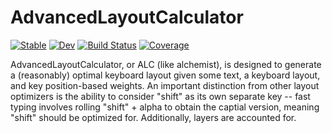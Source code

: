 # AdvancedLayoutCalculator

[![Stable](https://img.shields.io/badge/docs-stable-blue.svg)](https://Sandsquare-Tinkerbrain.github.io/AdvancedLayoutCalculator.jl/stable/)
[![Dev](https://img.shields.io/badge/docs-dev-blue.svg)](https://Sandsquare-Tinkerbrain.github.io/AdvancedLayoutCalculator.jl/dev/)
[![Build Status](https://github.com/Sandsquare-Tinkerbrain/AdvancedLayoutCalculator.jl/actions/workflows/CI.yml/badge.svg?branch=main)](https://github.com/Sandsquare-Tinkerbrain/AdvancedLayoutCalculator.jl/actions/workflows/CI.yml?query=branch%3Amain)
[![Coverage](https://codecov.io/gh/Sandsquare-Tinkerbrain/AdvancedLayoutCalculator.jl/branch/main/graph/badge.svg)](https://codecov.io/gh/Sandsquare-Tinkerbrain/AdvancedLayoutCalculator.jl)

AdvancedLayoutCalculator, or ALC (like alchemist), is designed to generate a (reasonably) optimal keyboard layout given some text, a keyboard layout, and key position-based weights. An important distinction from other layout optimizers is the ability to consider "shift" as its own separate key -- fast typing involves rolling "shift" + alpha to obtain the captial version, meaning "shift" should be optimized for. Additionally, layers are accounted for.